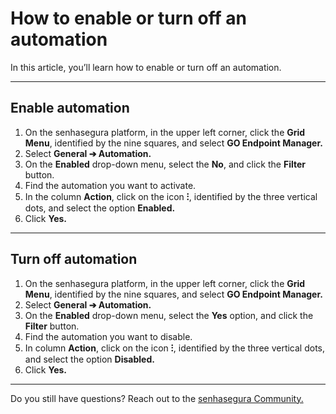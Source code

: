 # How to enable or turn off an automation

In this article, you’ll learn how to enable or turn off an automation.

* * *

## Enable automation

1. On the senhasegura platform,  in the upper left corner, click the **Grid Menu**, identified by the nine squares, and select **GO Endpoint Manager.**
2. Select **General ➔ Automation.**
3. On the **Enabled** drop-down menu, select the **No**, and click  the **Filter** button.
4. Find the automation you want to activate.
5. In the column **Action**, click on the icon **⁝**, identified by the three vertical dots, and select the option **Enabled.**
6. Click **Yes.**

* * *

## Turn off automation

1. On the senhasegura platform,  in the upper left corner, click the **Grid Menu**, identified by the nine squares, and select **GO Endpoint Manager.**
2. Select **General ➔ Automation.**
3. On the **Enabled** drop-down menu, select the **Yes** option, and click the **Filter** button.
4. Find the automation you want to disable.
5. In column **Action**, click on the icon **⁝**, identified by the three vertical dots, and select the option **Disabled.**
6. Click **Yes.**

* * *

Do you still have questions? Reach out to the [senhasegura Community.](https://community.senhasegura.io/)
